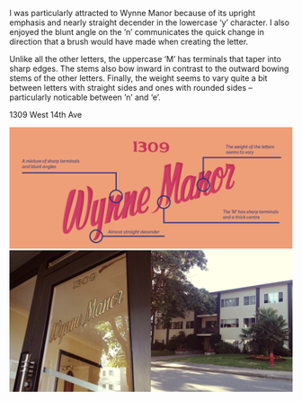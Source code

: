 I was particularly attracted to Wynne Manor because of its upright emphasis and nearly straight decender in the lowercase ‘y’ character. I also enjoyed the blunt angle on the ’n’ communicates the quick change in direction that a brush would have made when creating the letter. 

Unlike all the other letters, the uppercase ‘M’ has terminals that taper into sharp edges. The stems also bow inward in contrast to the outward bowing stems of the other letters. Finally, the weight seems to vary quite a bit between letters with straight sides and ones with rounded sides – particularly noticable between ’n’ and ‘e’. 

1309 West 14th Ave

![Wynne Manor Study](/media/wynne-manor-study.png)
![Wynne Manor Context](/media/wynne-manor-context.jpg)